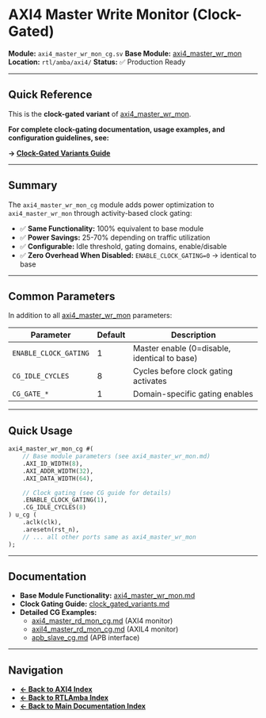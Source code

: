 # AXI4 Master Write Monitor (Clock-Gated)

**Module:** `axi4_master_wr_mon_cg.sv`
**Base Module:** [axi4_master_wr_mon](./axi4_master_wr_mon.md)
**Location:** `rtl/amba/axi4/`
**Status:** ✅ Production Ready

---

## Quick Reference

This is the **clock-gated variant** of [axi4_master_wr_mon](./axi4_master_wr_mon.md).

**For complete clock-gating documentation, usage examples, and configuration guidelines, see:**

**→ [Clock-Gated Variants Guide](../shared/clock_gated_variants.md)**

---

## Summary

The `axi4_master_wr_mon_cg` module adds power optimization to `axi4_master_wr_mon` through activity-based clock gating:

- ✅ **Same Functionality:** 100% equivalent to base module
- ✅ **Power Savings:** 25-70% depending on traffic utilization
- ✅ **Configurable:** Idle threshold, gating domains, enable/disable
- ✅ **Zero Overhead When Disabled:** `ENABLE_CLOCK_GATING=0` → identical to base

---

## Common Parameters

In addition to all [axi4_master_wr_mon](./axi4_master_wr_mon.md) parameters:

| Parameter | Default | Description |
|-----------|---------|-------------|
| `ENABLE_CLOCK_GATING` | 1 | Master enable (0=disable, identical to base) |
| `CG_IDLE_CYCLES` | 8 | Cycles before clock gating activates |
| `CG_GATE_*` | 1 | Domain-specific gating enables |

---

## Quick Usage

```systemverilog
axi4_master_wr_mon_cg #(
    // Base module parameters (see axi4_master_wr_mon.md)
    .AXI_ID_WIDTH(8),
    .AXI_ADDR_WIDTH(32),
    .AXI_DATA_WIDTH(64),

    // Clock gating (see CG guide for details)
    .ENABLE_CLOCK_GATING(1),
    .CG_IDLE_CYCLES(8)
) u_cg (
    .aclk(clk),
    .aresetn(rst_n),
    // ... all other ports same as axi4_master_wr_mon
);
```

---

## Documentation

- **Base Module Functionality:** [axi4_master_wr_mon.md](./axi4_master_wr_mon.md)
- **Clock Gating Guide:** [clock_gated_variants.md](../shared/clock_gated_variants.md)
- **Detailed CG Examples:**
  - [axi4_master_rd_mon_cg.md](../axi4/axi4_master_rd_mon_cg.md) (AXI4 monitor)
  - [axil4_master_rd_mon_cg.md](../axil4/axil4_master_rd_mon_cg.md) (AXIL4 monitor)
  - [apb_slave_cg.md](../apb/apb_slave_cg.md) (APB interface)

---

## Navigation

- **[← Back to AXI4 Index](./README.md)**
- **[← Back to RTLAmba Index](../index.md)**
- **[← Back to Main Documentation Index](../../index.md)**
